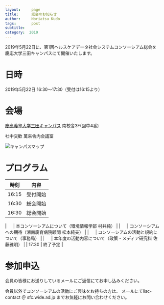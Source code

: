 ```yaml
---
layout:     page
title:      総会のお知らせ
author:     Noriatsu Kudo
tags: 		post 
subtitle:  	
category:  2019
---
```

<!-- Start Writing Below in Markdown -->
2019年5月22日に、第1回ヘルスケアデータ社会システムコンソーシアム総会を慶応大学三田キャンパスにて開催いたします。

# 日時
2019年5月22日 16:30～17:30（受付は16:15より）

# 会場
[慶應義塾大学三田キャンパス](https://www.keio.ac.jp/ja/maps/mita.html) 南校舎3F(図中4番)

社中交歓 萬來舎内会議室

![キャンパスマップ](https://www.keio.ac.jp/ja/assets/images/maps/mita/img_05_JA.jpg)

# プログラム
| 時刻 | 内容 |
|---|---|
| 16:15 | 受付開始 |
| 16:30 | 総会開始 |
| 16:30 | 総会開始 |

| 　 | 本コンソーシアムについて（環境情報学部 村井純） |
| 　 | コンソーシアムへの期待（湘南慶育病院顧問 松本純夫） |
| 　 | コンソーシアムの活動と規約について（事務局） |
| 　 | 本年度の活動内容について（政策・メディア研究科 佐藤雅明） |
| 17:30 | 終了予定 |



# 参加申込
会員の皆様にお送りしているメールにご返信にてお申し込みください。

会員以外でコンソーシアムの活動にご興味をお持ちの方は、 メールにてlisc-contact ＠ sfc.wide.ad.jp までお気軽にお問い合わせください。
